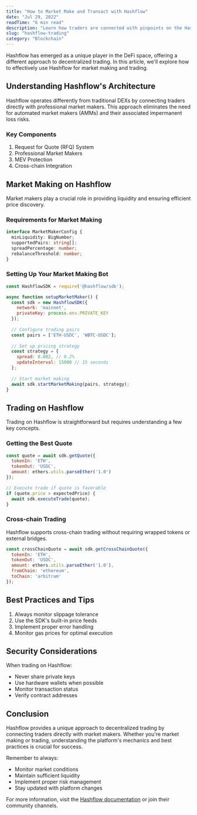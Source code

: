 ```yaml
---
title: "How to Market Make and Transact with Hashflow"
date: "Jul 29, 2022"
readTime: "6 min read"
description: "Learn how traders are connected with pinpoints on the Hashflow token, how it works differently from others, how to market make, and how to trade."
slug: "hashflow-trading"
category: "Blockchain"
---
```


Hashflow has emerged as a unique player in the DeFi space, offering a different approach to decentralized trading. In this article, we'll explore how to effectively use Hashflow for market making and trading.

## Understanding Hashflow's Architecture

Hashflow operates differently from traditional DEXs by connecting traders directly with professional market makers. This approach eliminates the need for automated market makers (AMMs) and their associated impermanent loss risks.

### Key Components

1. Request for Quote (RFQ) System
2. Professional Market Makers
3. MEV Protection
4. Cross-chain Integration

## Market Making on Hashflow

Market makers play a crucial role in providing liquidity and ensuring efficient price discovery.

### Requirements for Market Making

```typescript
interface MarketMakerConfig {
  minLiquidity: BigNumber;
  supportedPairs: string[];
  spreadPercentage: number;
  rebalanceThreshold: number;
}
```

### Setting Up Your Market Making Bot

```javascript
const HashflowSDK = require('@hashflow/sdk');

async function setupMarketMaker() {
  const sdk = new HashflowSDK({
    network: 'mainnet',
    privateKey: process.env.PRIVATE_KEY
  });
  
  // Configure trading pairs
  const pairs = ['ETH-USDC', 'WBTC-USDC'];
  
  // Set up pricing strategy
  const strategy = {
    spread: 0.002, // 0.2%
    updateInterval: 15000 // 15 seconds
  };
  
  // Start market making
  await sdk.startMarketMaking(pairs, strategy);
}
```

## Trading on Hashflow

Trading on Hashflow is straightforward but requires understanding a few key concepts.

### Getting the Best Quote

```javascript
const quote = await sdk.getQuote({
  tokenIn: 'ETH',
  tokenOut: 'USDC',
  amount: ethers.utils.parseEther('1.0')
});

// Execute trade if quote is favorable
if (quote.price > expectedPrice) {
  await sdk.executeTrade(quote);
}
```

### Cross-chain Trading

Hashflow supports cross-chain trading without requiring wrapped tokens or external bridges.

```javascript
const crossChainQuote = await sdk.getCrossChainQuote({
  tokenIn: 'ETH',
  tokenOut: 'USDC',
  amount: ethers.utils.parseEther('1.0'),
  fromChain: 'ethereum',
  toChain: 'arbitrum'
});
```

## Best Practices and Tips

1. Always monitor slippage tolerance
2. Use the SDK's built-in price feeds
3. Implement proper error handling
4. Monitor gas prices for optimal execution

## Security Considerations

When trading on Hashflow:

- Never share private keys
- Use hardware wallets when possible
- Monitor transaction status
- Verify contract addresses

## Conclusion

Hashflow provides a unique approach to decentralized trading by connecting traders directly with market makers. Whether you're market making or trading, understanding the platform's mechanics and best practices is crucial for success.

Remember to always:
- Monitor market conditions
- Maintain sufficient liquidity
- Implement proper risk management
- Stay updated with platform changes

For more information, visit the [Hashflow documentation](https://docs.hashflow.com) or join their community channels. 